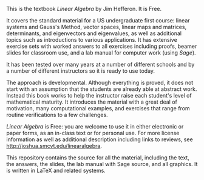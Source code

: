 This is the textbook _Linear Algebra_ by Jim Hefferon.  It is Free.

It covers the standard material for a US undergraduate first course: linear systems and Gauss's Method, vector spaces, linear maps and matrices, determinants, and eigenvectors and eigenvalues, as well as additional topics such as introductions to various applications.  It has extensive exercise sets with worked answers to all exercises including proofs, beamer slides for classroom use, and a lab manual for computer work (using _Sage_).

It has been tested over many years at a number of different schools and by a number of different instructors so it is ready to use today.

The approach is developmental.  Although everything is proved, it does not start with an assumption that the students are already able at abstract work.  Instead this book works to help the instructor raise each student's level of mathematical maturity.  It introduces the material with a great deal of motivation, many computational examples, and exercises that range from routine verifications to a few challenges.

_Linear Algebra_ is Free: you are welcome to use it in either electronic or paper forms, as an in-class text or for personal use.  For more license information as well as additional description including links to reviews, see http://joshua.smcvt.edu/linearalgebra.

This repository contains the source for all the material, including the text, the answers, the slides, the lab manual with Sage source, and all graphics.  It is written in LaTeX and related systems.
